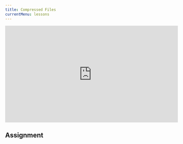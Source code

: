 ```yaml
---
title: Compressed Files
currentMenu: lessons
---
```


<div class="youtube-wrapper"><iframe width="560" height="315" src="https://www.youtube.com/embed/G9NMjmPNqh4?rel=0" frameborder="0" allowfullscreen></iframe></div>

## Assignment
